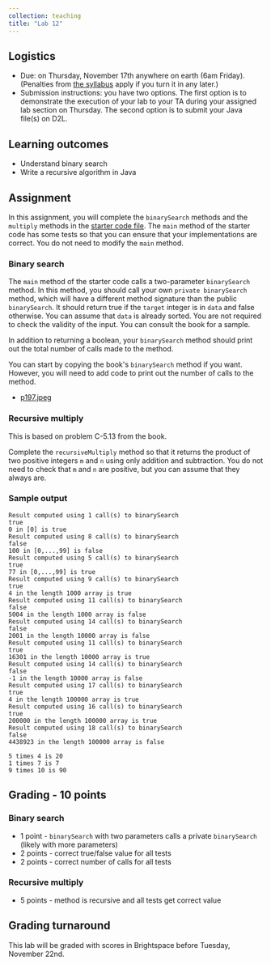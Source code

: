 ```yaml
---
collection: teaching
title: "Lab 12"
---
```


## Logistics
* Due: on Thursday, November 17th anywhere on earth (6am Friday). (Penalties from [the
	syllabus](https://lgw2.github.io/teaching/csci132-fall-2022/syllabus/)
	apply if you turn it in any later.)
* Submission instructions: you have two options. The first option is to
	demonstrate the execution of your lab to your TA during your assigned lab
	section on Thursday.
	The second option is to submit your Java file(s) on D2L.

## Learning outcomes
* Understand binary search
* Write a recursive algorithm in Java

## Assignment

In this assignment, you will complete the `binarySearch` methods and the
`multiply` methods in the [starter code file](https://lgw2.github.io/teaching/csci132-fall-2022/labs/RecursiveAlgs.java). The `main` method of the starter
code has some tests so that you can ensure that your implementations are
correct. You do not need to modify the `main` method.

### Binary search

The `main` method of the starter code calls a two-parameter `binarySearch`
method. In this method, you should call your own `private binarySearch` method,
which will have a different method signature than the public `binarySearch`. It
should return true if the `target` integer is in `data` and false otherwise.
You can assume that `data` is already sorted. You are not required to check the
validity of the input. You can consult the book for a sample.

In addition to returning a boolean, your `binarySearch` method should print out
the total number of calls made to the method.

You can start by copying the book's `binarySearch` method if you want. However, you will need to add
code to print out the number of calls to the method.
* [p197.jpeg](https://lgw2.github.io/teaching/csci132-fall-2022/labs/p197.jpeg)

### Recursive multiply

This is based on problem C-5.13 from the book.

Complete the `recursiveMultiply` method so that it returns the product of two
positive integers `m` and `n` using only addition and subtraction. You do not
need to check that `m` and `n` are positive, but you can assume that they
always are.

### Sample output
```
Result computed using 1 call(s) to binarySearch
true
0 in [0] is true
Result computed using 8 call(s) to binarySearch
false
100 in [0,...,99] is false
Result computed using 5 call(s) to binarySearch
true
77 in [0,...,99] is true
Result computed using 9 call(s) to binarySearch
true
4 in the length 1000 array is true
Result computed using 11 call(s) to binarySearch
false
5004 in the length 1000 array is false
Result computed using 14 call(s) to binarySearch
false
2001 in the length 10000 array is false
Result computed using 11 call(s) to binarySearch
true
16301 in the length 10000 array is true
Result computed using 14 call(s) to binarySearch
false
-1 in the length 10000 array is false
Result computed using 17 call(s) to binarySearch
true
4 in the length 100000 array is true
Result computed using 16 call(s) to binarySearch
true
200000 in the length 100000 array is true
Result computed using 18 call(s) to binarySearch
false
4438923 in the length 100000 array is false

5 times 4 is 20
1 times 7 is 7
9 times 10 is 90
```

## Grading - 10 points
### Binary search
* 1 point - `binarySearch` with two parameters calls a private `binarySearch`
	(likely with more parameters)
* 2 points - correct true/false value for all tests
* 2 points - correct number of calls for all tests

### Recursive multiply
* 5 points - method is recursive and all tests get correct value

## Grading turnaround
This lab will be graded with scores in Brightspace before Tuesday, November
22nd.
